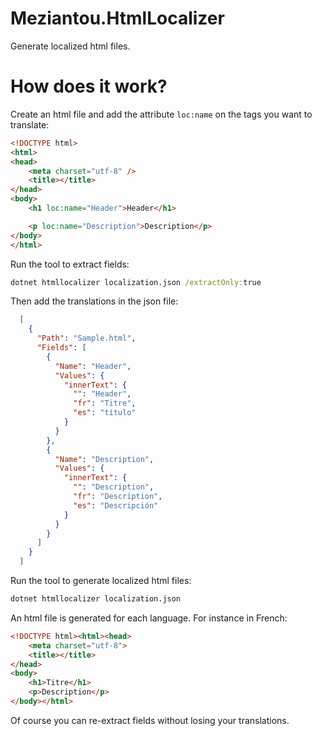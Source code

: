 # Meziantou.HtmlLocalizer

Generate localized html files.

# How does it work?

Create an html file and add the attribute `loc:name` on the tags you want to translate:

````html
<!DOCTYPE html>
<html>
<head>
    <meta charset="utf-8" />
    <title></title>
</head>
<body>
    <h1 loc:name="Header">Header</h1>

    <p loc:name="Description">Description</p>
</body>
</html>
````

Run the tool to extract fields:

````cmd
dotnet htmllocalizer localization.json /extractOnly:true
````

Then add the translations in the json file:

````json
  [
    {
      "Path": "Sample.html",
      "Fields": [
        {
          "Name": "Header",
          "Values": {
            "innerText": {
              "": "Header",
              "fr": "Titre",
              "es": "título"
            }
          }
        },
        {
          "Name": "Description",
          "Values": {
            "innerText": {
              "": "Description",
              "fr": "Description",
              "es": "Descripción"
            }
          }
        }
      ]
    }
  ]
````

Run the tool to generate localized html files:

````cmd
dotnet htmllocalizer localization.json
````

An html file is generated for each language. For instance in French:

````html
<!DOCTYPE html><html><head>
    <meta charset="utf-8">
    <title></title>
</head>
<body>
    <h1>Titre</h1>
    <p>Description</p>
</body></html>
````

Of course you can re-extract fields without losing your translations.

